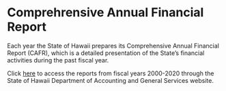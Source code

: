 # Comprehrensive Annual Financial Report
Each year the State of Hawaii prepares its Comprehensive Annual Financial Report (CAFR), which is a detailed presentation of the State’s financial activities during the past fiscal year.

Click [here](https://ags.hawaii.gov/accounting/annual-financial-reports/) to access the reports from fiscal years 2000-2020 through the State of Hawaii Department of Accounting and General Services website.
